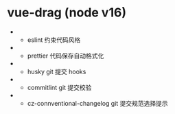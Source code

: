 # vue-drag (node v16)

- - eslint 约束代码风格
- - prettier 代码保存自动格式化
- - husky git 提交 hooks
- - commitlint git 提交校验
- - cz-connventional-changelog git 提交规范选择提示
